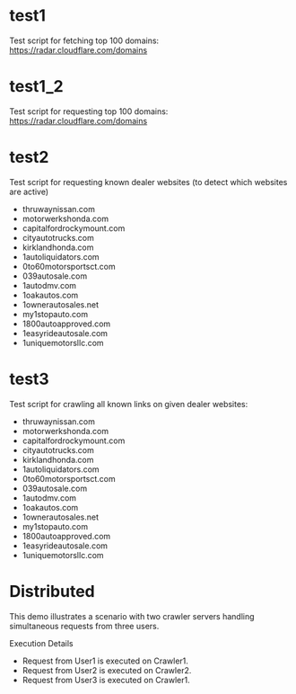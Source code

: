 # test1
  Test script for fetching top 100 domains: https://radar.cloudflare.com/domains

# test1_2
  Test script for requesting top 100 domains: https://radar.cloudflare.com/domains

# test2
  Test script for requesting known dealer websites (to detect which websites are active)

*    thruwaynissan.com
*    motorwerkshonda.com
*    capitalfordrockymount.com
*    cityautotrucks.com
*    kirklandhonda.com
*    1autoliquidators.com
*    0to60motorsportsct.com
*    039autosale.com
*    1autodmv.com
*    1oakautos.com
*    1ownerautosales.net
*    my1stopauto.com
*    1800autoapproved.com
*    1easyrideautosale.com
*    1uniquemotorsllc.com

# test3
  Test script for crawling all known links on given dealer websites: 

*    thruwaynissan.com
*    motorwerkshonda.com
*    capitalfordrockymount.com
*    cityautotrucks.com
*    kirklandhonda.com
*    1autoliquidators.com
*    0to60motorsportsct.com
*    039autosale.com
*    1autodmv.com
*    1oakautos.com
*    1ownerautosales.net
*    my1stopauto.com
*    1800autoapproved.com
*    1easyrideautosale.com
*    1uniquemotorsllc.com

# Distributed

  This demo illustrates a scenario with two crawler servers handling simultaneous requests from three users.

  Execution Details

*   Request from User1 is executed on Crawler1.
*   Request from User2 is executed on Crawler2.
*   Request from User3 is executed on Crawler1.
